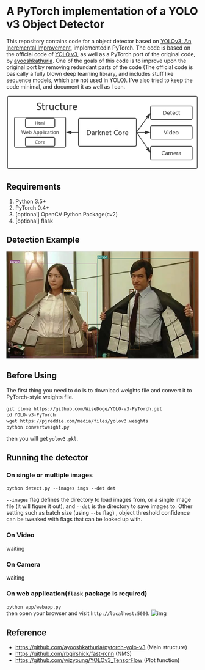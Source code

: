 # A PyTorch implementation of a YOLO v3 Object Detector
This repository contains code for a object detector based on [YOLOv3: An Incremental Improvement](https://pjreddie.com/media/files/papers/YOLOv3.pdf), implementedin PyTorch. The code is based on the official code of [YOLO v3](https://github.com/pjreddie/darknet), as well as a PyTorch 
port of the original code, by [ayooshkathuria](https://github.com/ayooshkathuria/pytorch-yolo-v3). One of the goals of this code is to improve
upon the original port by removing redundant parts of the code (The official code is basically a fully blown deep learning 
library, and includes stuff like sequence models, which are not used in YOLO). I've also tried to keep the code minimal, and 
document it as well as I can. 

![img](docs/structure.png)
## Requirements
1. Python 3.5+
2. PyTorch 0.4+
3. [optional] OpenCV Python Package(cv2) 
4. [optional] flask
## Detection Example
![img](docs/det_lh.jpeg)
## Before Using
The first thing you need to do is to download weights file and convert it to PyTorch-style weights file.
```
git clone https://github.com/WiseDoge/YOLO-v3-PyTorch.git
cd YOLO-v3-PyTorch
wget https://pjreddie.com/media/files/yolov3.weights 
python convertweight.py
```
then you will get `yolov3.pkl`.
## Running the detector
### On single or multiple images
```
python detect.py --images imgs --det det 
```
`--images` flag defines the directory to load images from, or a single image file (it will figure it out), and `--det` is the directory to save images to. Other setting such as batch size (using `--bs` flag) , object threshold confidence can be tweaked with flags that can be looked up with.
### On Video
waiting
### On Camera
waiting
### On web application(`flask` package is required)
```python app/webapp.py```  
then open your browser and visit `http://localhost:5000`.
![img](docs/mobile.png)

## Reference
* https://github.com/ayooshkathuria/pytorch-yolo-v3 (Main structure)
* https://github.com/rbgirshick/fast-rcnn (NMS)
* https://github.com/wizyoung/YOLOv3_TensorFlow (Plot function)